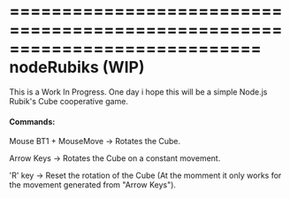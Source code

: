 ============================================================================
nodeRubiks (WIP)
============================================================================
This is a Work In Progress.
One day i hope this will be a simple Node.js Rubik's Cube cooperative game.

<h4>Commands:</h4>
Mouse BT1 + MouseMove -> Rotates the Cube.

Arrow Keys -> Rotates the Cube on a constant movement.

'R' key -> Reset the rotation of the Cube (At the momment it only works for the movement generated from "Arrow Keys").

